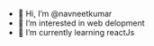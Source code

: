 - 👋 Hi, I’m @navneetkumar
- 👀 I’m interested in web delopment
- 🌱 I’m currently learning reactJs


<!---
navneetkumar-b2/navneetkumar-b2 is a ✨ special ✨ repository because its `README.md` (this file) appears on your GitHub profile.
You can click the Preview link to take a look at your changes.
--->
